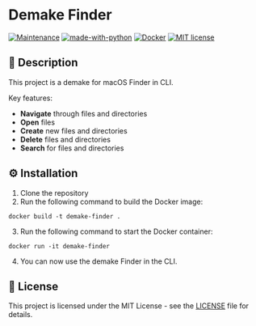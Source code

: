 # Demake Finder

[![Maintenance](https://img.shields.io/badge/Maintained%3F-yes-green.svg)](https://GitHub.com/Naereen/StrapDown.js/graphs/commit-activity)
[![made-with-python](https://img.shields.io/badge/Made%20with-Python-1f425f.svg)](https://www.python.org/)
[![Docker](https://badgen.net/badge/icon/docker?icon=docker&label)](https://https://docker.com/)
[![MIT license](https://img.shields.io/badge/License-MIT-blue.svg)](https://lbesson.mit-license.org/)


## 📖 Description
This project is a demake for macOS Finder in CLI. 

Key features:
- **Navigate** through files and directories
- **Open** files
- **Create** new files and directories
- **Delete** files and directories
- **Search** for files and directories

## ⚙️ Installation
1. Clone the repository
2. Run the following command to build the Docker image:
```
docker build -t demake-finder .
```
3. Run the following command to start the Docker container:
```
docker run -it demake-finder
```
4. You can now use the demake Finder in the CLI.


## 📑 License
This project is licensed under the MIT License - see the [LICENSE](LICENSE) file for details.
